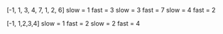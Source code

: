 [-1, 1, 3, 4, 7, 1, 2, 6]
slow = 1  fast = 3
slow = 3  fast = 7
slow = 4  fast = 2

[-1, 1,2,3,4]
slow = 1 fast = 2
slow = 2 fast = 4